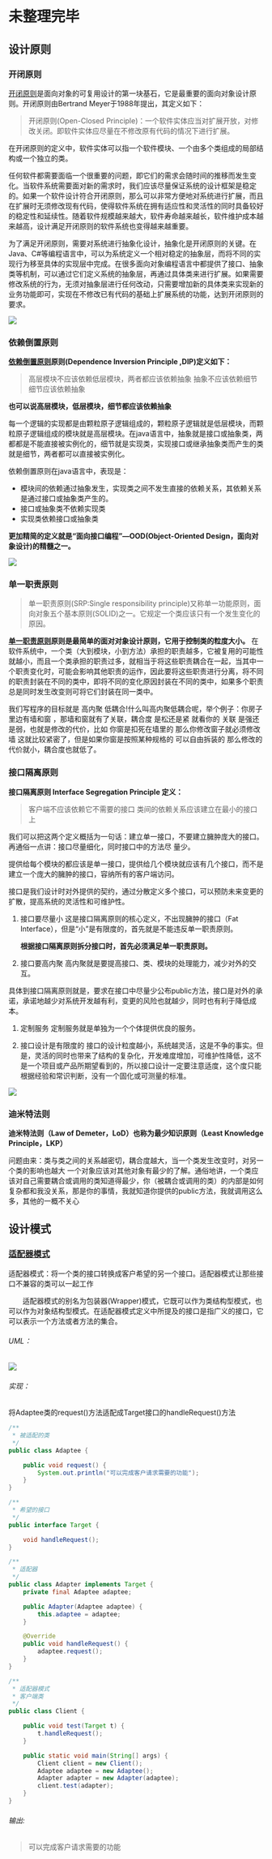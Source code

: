 # 未整理完毕

## 设计原则

### 开闭原则

[开闭原则](./src/main/java/cn/lollipop/design/principle/openclose)是面向对象的可复用设计的第一块基石，它是最重要的面向对象设计原则。开闭原则由Bertrand  Meyer于1988年提出，其定义如下：

> 开闭原则(Open-Closed Principle)：一个软件实体应当对扩展开放，对修改关闭。即软件实体应尽量在不修改原有代码的情况下进行扩展。

在开闭原则的定义中，软件实体可以指一个软件模块、一个由多个类组成的局部结构或一个独立的类。

任何软件都需要面临一个很重要的问题，即它们的需求会随时间的推移而发生变化。当软件系统需要面对新的需求时，我们应该尽量保证系统的设计框架是稳定的。如果一个软件设计符合开闭原则，那么可以非常方便地对系统进行扩展，而且在扩展时无须修改现有代码，使得软件系统在拥有适应性和灵活性的同时具备较好的稳定性和延续性。随着软件规模越来越大，软件寿命越来越长，软件维护成本越来越高，设计满足开闭原则的软件系统也变得越来越重要。

为了满足开闭原则，需要对系统进行抽象化设计，抽象化是开闭原则的关键。在Java、C#等编程语言中，可以为系统定义一个相对稳定的抽象层，而将不同的实现行为移至具体的实现层中完成。在很多面向对象编程语言中都提供了接口、抽象类等机制，可以通过它们定义系统的抽象层，再通过具体类来进行扩展。如果需要修改系统的行为，无须对抽象层进行任何改动，只需要增加新的具体类来实现新的业务功能即可，实现在不修改已有代码的基础上扩展系统的功能，达到开闭原则的要求。

![](picture/openclose.png)



### 依赖倒置原则

**[依赖倒置原则](./src/main/java/cn/lollipop/design/principle/dependenceinverse)原则(Dependence Inversion Principle ,DIP)定义如下：**

> 高层模块不应该依赖低层模块，两者都应该依赖抽象
> 抽象不应该依赖细节
> 细节应该依赖抽象

**也可以说高层模块，低层模块，细节都应该依赖抽象**

每一个逻辑的实现都是由颗粒原子逻辑组成的，颗粒原子逻辑就是低层模块，而颗粒原子逻辑组成的模块就是高层模块。在java语言中，抽象就是接口或抽象类，两都都是不能直接被实例化的，细节就是实现类，实现接口或继承抽象类而产生的类就是细节，两者都可以直接被实例化。

依赖倒置原则在java语言中，表现是：

- 模块间的依赖通过抽象发生，实现类之间不发生直接的依赖关系，其依赖关系是通过接口或抽象类产生的。
- 接口或抽象类不依赖实现类
- 实现类依赖接口或抽象类

**更加精简的定义就是“面向接口编程”—OOD(Object-Oriented Design，面向对象设计)的精髓之一。**

![](picture/dependenceinverse.png)



### 单一职责原则

> 单一职责原则(SRP:Single responsibility principle)又称单一功能原则，面向对象五个基本原则(SOLID)之一。它规定一个类应该只有一个发生变化的原因。

**[单一职责原则](./src/main/java/cn/lollipop/design/principle/singleresponsibility)原则是最简单的面对对象设计原则，它用于控制类的粒度大小。**
在软件系统中，一个类（大到模块，小到方法）承担的职责越多，它被复用的可能性就越小，而且一个类承担的职责过多，就相当于将这些职责耦合在一起，当其中一个职责变化时，可能会影响其他职责的运作，因此要将这些职责进行分离，将不同的职责封装在不同的类中，即将不同的变化原因封装在不同的类中，如果多个职责总是同时发生改变则可将它们封装在同一类中。

我们写程序的目标就是 高内聚 低耦合!什么叫高内聚低耦合呢，举个例子：你房子里边有墙和窗 ，那墙和窗就有了关联，耦合度 是松还是紧 就看你的 关联 是强还是弱，也就是修改的代价，比如 你窗是扣死在墙里的 那么你修改窗子就必须修改墙 这就比较紧密了，但是如果你窗是按照某种规格的 可以自由拆装的 那么修改的代价就小，耦合度也就低了。



### 接口隔离原则

**接口隔离原则 Interface Segregation Principle 定义：**

> 客户端不应该依赖它不需要的接口
> 类间的依赖关系应该建立在最小的接口上

我们可以把这两个定义概括为一句话：建立单一接口，不要建立臃肿庞大的接口。再通俗一点讲：接口尽量细化，同时接口中的方法尽 量少。

提供给每个模块的都应该是单一接口，提供给几个模块就应该有几个接口，而不是建立一个庞大的臃肿的接口，容纳所有的客户端访问。 

接口是我们设计时对外提供的契约，通过分散定义多个接口，可以预防未来变更的扩散，提高系统的灵活性和可维护性。 

1. 接口要尽量小
   这是接口隔离原则的核心定义，不出现臃肿的接口（Fat Interface），但是“小”是有限度的，首先就是不能违反单一职责原则。

   **根据接口隔离原则拆分接口时，首先必须满足单一职责原则。**

2. 接口要高内聚
   高内聚就是要提高接口、类、模块的处理能力，减少对外的交互。

具体到接口隔离原则就是，要求在接口中尽量少公布public方法，接口是对外的承诺，承诺地越少对系统开发越有利，变更的风险也就越少，同时也有利于降低成本。

1. 定制服务
   定制服务就是单独为一个个体提供优良的服务。

1. 接口设计是有限度的
   接口的设计粒度越小，系统越灵活，这是不争的事实。但是，灵活的同时也带来了结构的复杂化，开发难度增加，可维护性降低，这不是一个项目或产品所期望看到的，所以接口设计一定要注意适度，这个度只能根据经验和常识判断，没有一个固化或可测量的标准。



![](picture/interfacesegregation.png)



### 迪米特法则

**迪米特法则（Law of Demeter，LoD）也称为最少知识原则（Least Knowledge Principle，LKP）**

问题由来：类与类之间的关系越密切，耦合度越大，当一个类发生改变时，对另一个类的影响也越大
一个对象应该对其他对象有最少的了解。通俗地讲，一个类应该对自己需要耦合或调用的类知道得最少，你（被耦合或调用的类）的内部是如何复杂都和我没关系，那是你的事情，我就知道你提供的public方法，我就调用这么多，其他的一概不关心



## 设计模式

### [适配器模式](./src/main/java/cn/lollipop/design/mode/adapter)

适配器模式：将一个类的接口转换成客户希望的另一个接口。适配器模式让那些接口不兼容的类可以一起工作

　　适配器模式的别名为包装器(Wrapper)模式，它既可以作为类结构型模式，也可以作为对象结构型模式。在适配器模式定义中所提及的接口是指广义的接口，它可以表示一个方法或者方法的集合。

###### UML：

![](picture/adapter.png)

###### 实现：

将Adaptee类的request()方法适配成Target接口的handleRequest()方法

```java
/**
 * 被适配的类
 */
public class Adaptee {

    public void request() {
        System.out.println("可以完成客户请求需要的功能");
    }
}

```

```java
/**
 * 希望的接口
 */
public interface Target {

    void handleRequest();
}

```

```java
/**
 * 适配器
 */
public class Adapter implements Target {
    private final Adaptee adaptee;

    public Adapter(Adaptee adaptee) {
        this.adaptee = adaptee;
    }

    @Override
    public void handleRequest() {
        adaptee.request();
    }
}

```

```java
/**
 * 适配器模式
 * 客户端类
 */
public class Client {

    public void test(Target t) {
        t.handleRequest();
    }

    public static void main(String[] args) {
        Client client = new Client();
        Adaptee adaptee = new Adaptee();
        Adapter adapter = new Adapter(adaptee);
        client.test(adapter);
    }
}
```

###### 输出:

> 可以完成客户请求需要的功能

